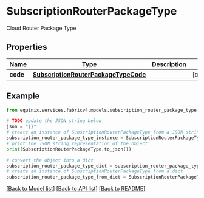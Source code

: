 # SubscriptionRouterPackageType

Cloud Router Package Type

## Properties

Name | Type | Description | Notes
------------ | ------------- | ------------- | -------------
**code** | [**SubscriptionRouterPackageTypeCode**](SubscriptionRouterPackageTypeCode.md) |  | [optional] 

## Example

```python
from equinix.services.fabricv4.models.subscription_router_package_type import SubscriptionRouterPackageType

# TODO update the JSON string below
json = "{}"
# create an instance of SubscriptionRouterPackageType from a JSON string
subscription_router_package_type_instance = SubscriptionRouterPackageType.from_json(json)
# print the JSON string representation of the object
print(SubscriptionRouterPackageType.to_json())

# convert the object into a dict
subscription_router_package_type_dict = subscription_router_package_type_instance.to_dict()
# create an instance of SubscriptionRouterPackageType from a dict
subscription_router_package_type_from_dict = SubscriptionRouterPackageType.from_dict(subscription_router_package_type_dict)
```
[[Back to Model list]](../README.md#documentation-for-models) [[Back to API list]](../README.md#documentation-for-api-endpoints) [[Back to README]](../README.md)


